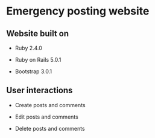 # Emergency posting website

## Website built on

* Ruby 2.4.0

* Ruby on Rails 5.0.1

* Bootstrap 3.0.1

## User interactions

* Create posts and comments

* Edit posts and comments

* Delete posts and comments
